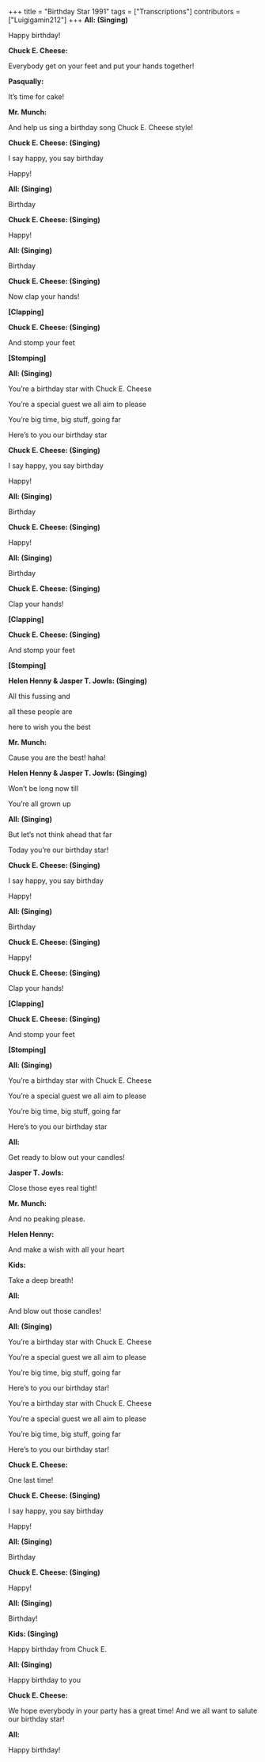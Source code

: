 +++
title = "Birthday Star 1991"
tags = ["Transcriptions"]
contributors = ["Luigigamin212"]
+++
**All: (Singing)**

Happy birthday!

**Chuck E. Cheese:**

Everybody get on your feet and put your hands together!

**Pasqually:**

It’s time for cake!

**Mr. Munch:**

And help us sing a birthday song Chuck E. Cheese style!

**Chuck E. Cheese: (Singing)**

I say happy, you say birthday

Happy!

**All: (Singing)**

Birthday

**Chuck E. Cheese: (Singing)**

Happy!

**All: (Singing)**

Birthday

**Chuck E. Cheese: (Singing)**

Now clap your hands!

**[Clapping]**

**Chuck E. Cheese: (Singing)**

And stomp your feet

**[Stomping]**

**All: (Singing)**

You’re a birthday star with Chuck E. Cheese

You’re a special guest we all aim to please

You’re big time, big stuff, going far

Here’s to you our birthday star

**Chuck E. Cheese: (Singing)**

I say happy, you say birthday

Happy!

**All: (Singing)**

Birthday

**Chuck E. Cheese: (Singing)**

Happy!

**All: (Singing)**

Birthday

**Chuck E. Cheese: (Singing)**

Clap your hands!

**[Clapping]**

**Chuck E. Cheese: (Singing)**

And stomp your feet

**[Stomping]**

**Helen Henny & Jasper T. Jowls: (Singing)**

All this fussing and 

all these people are 

here to wish you the best

**Mr. Munch:**

Cause you are the best! haha!

**Helen Henny & Jasper T. Jowls: (Singing)**

Won’t be long now till 

You’re all grown up

**All: (Singing)**

But let’s not think ahead that far

Today you’re our birthday star!

**Chuck E. Cheese: (Singing)**

I say happy, you say birthday

Happy!

**All: (Singing)**

Birthday

**Chuck E. Cheese: (Singing)**

Happy!

**Chuck E. Cheese: (Singing)**

Clap your hands!

**[Clapping]**

**Chuck E. Cheese: (Singing)**

And stomp your feet

**[Stomping]**

**All: (Singing)**

You’re a birthday star with Chuck E. Cheese

You’re a special guest we all aim to please

You’re big time, big stuff, going far

Here’s to you our birthday star

**All:**

Get ready to blow out your candles!

**Jasper T. Jowls:**

Close those eyes real tight!

**Mr. Munch:**

And no peaking please.

**Helen Henny:**

And make a wish with all your heart

**Kids:**

Take a deep breath!

**All:**

And blow out those candles!

**All: (Singing)**

You’re a birthday star with Chuck E. Cheese

You’re a special guest we all aim to please

You’re big time, big stuff, going far

Here’s to you our birthday star!

You’re a birthday star with Chuck E. Cheese

You’re a special guest we all aim to please

You’re big time, big stuff, going far

Here’s to you our birthday star!

**Chuck E. Cheese:**

One last time!

**Chuck E. Cheese: (Singing)**

I say happy, you say birthday

Happy!

**All: (Singing)**

Birthday

**Chuck E. Cheese: (Singing)**

Happy!

**All: (Singing)**

Birthday!

**Kids: (Singing)**

Happy birthday from Chuck E.

**All: (Singing)**

Happy birthday to you

**Chuck E. Cheese:**

We hope everybody in your party has a great time! And we all want to salute our birthday star!

**All:**

Happy birthday!
